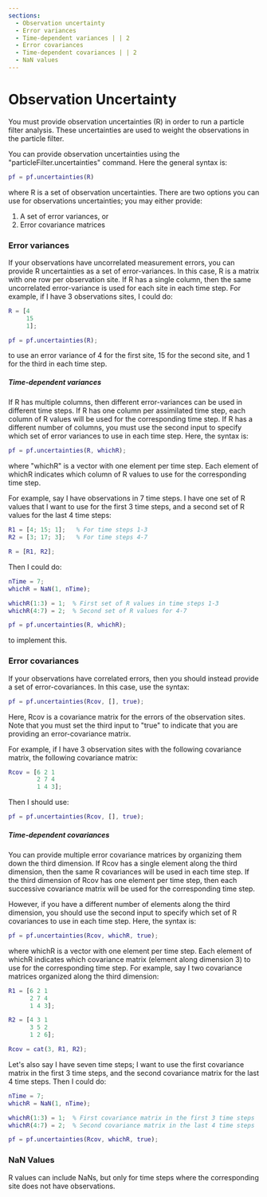 ```yaml
---
sections:
  - Observation uncertainty
  - Error variances
  - Time-dependent variances | | 2
  - Error covariances
  - Time-dependent covariances | | 2
  - NaN values
---
```

# Observation Uncertainty

You must provide observation uncertainties (R) in order to run a particle filter analysis. These uncertainties are used to weight the observations in the particle filter.

You can provide observation uncertainties using the "particleFilter.uncertainties" command. Here the general syntax is:
```matlab
pf = pf.uncertainties(R)
```
where R is a set of observation uncertainties. There are two options you can use for observations uncertainties; you may either provide:
1. A set of error variances, or
2. Error covariance matrices

### Error variances

If your observations have uncorrelated measurement errors, you can provide R uncertainties as a set of error-variances. In this case, R is a matrix with one row per observation site. If R has a single column, then the same uncorrelated error-variance is used for each site in each time step. For example, if I have 3 observations sites, I could do:
```matlab
R = [4
     15
     1];

pf = pf.uncertainties(R);
```
to use an error variance of 4 for the first site, 15 for the second site, and 1 for the third in each time step.

##### Time-dependent variances

If R has multiple columns, then different error-variances can be used in different time steps. If R has one column per assimilated time step, each column of R values will be used for the corresponding time step. If R has a different number of columns, you must use the second input to specify which set of error variances to use in each time step. Here, the syntax is:
```matlab
pf = pf.uncertainties(R, whichR);
```
where "whichR" is a vector with one element per time step. Each element of whichR indicates which column of R values to use for the corresponding time step.

For example, say I have observations in 7 time steps. I have one set of R values that I want to use for the first 3 time steps, and a second set of R values for the last 4 time steps:
```matlab
R1 = [4; 15; 1];   % For time steps 1-3
R2 = [3; 17; 3];   % For time steps 4-7

R = [R1, R2];
```

Then I could do:
```matlab
nTime = 7;
whichR = NaN(1, nTime);

whichR(1:3) = 1;  % First set of R values in time steps 1-3
whichR(4:7) = 2;  % Second set of R values for 4-7

pf = pf.uncertainties(R, whichR);
```
to implement this.

### Error covariances

If your observations have correlated errors, then you should instead provide a set of error-covariances. In this case, use the syntax:
```matlab
pf = pf.uncertainties(Rcov, [], true);
```
Here, Rcov is a covariance matrix for the errors of the observation sites. Note that you must set the third input to "true" to indicate that you are providing an error-covariance matrix.

For example, if I have 3 observation sites with the following covariance matrix, the following covariance matrix:
```matlab
Rcov = [6 2 1
        2 7 4
        1 4 3];
```
Then I should use:
```matlab
pf = pf.uncertainties(Rcov, [], true);
```

##### Time-dependent covariances

You can provide multiple error covariance matrices by organizing them down the third dimension. If Rcov has a single element along the third dimension, then the same R covariances will be used in each time step. If the third dimension of Rcov has one element per time step, then each successive covariance matrix will be used for the corresponding time step.

However, if you have a different number of elements along the third dimension, you should use the second input to specify which set of R covariances to use in each time step. Here, the syntax is:
```matlab
pf = pf.uncertainties(Rcov, whichR, true);
```
where whichR is a vector with one element per time step. Each element of whichR indicates which covariance matrix (element along dimension 3) to use for the corresponding time step. For example, say I two covariance matrices organized along the third dimension:
```matlab
R1 = [6 2 1
      2 7 4
      1 4 3];

R2 = [4 3 1
      3 5 2
      1 2 6];

Rcov = cat(3, R1, R2);
```

Let's also say I have seven time steps; I want to use the first covariance matrix in the first 3 time steps, and the second covariance matrix for the last 4 time steps. Then I could do:
```matlab
nTime = 7;
whichR = NaN(1, nTime);

whichR(1:3) = 1;  % First covariance matrix in the first 3 time steps
whichR(4:7) = 2;  % Second covariance matrix in the last 4 time steps

pf = pf.uncertainties(Rcov, whichR, true);
```

### NaN Values
R values can include NaNs, but only for time steps where the corresponding site does not have observations.
